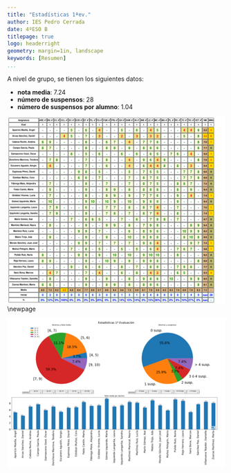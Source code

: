 ```yaml
---
title: "Estadísticas 1ªev." 
author: IES Pedro Cerrada
date: 4ºESO B
titlepage: true
logo: headerright
geometry: margin=1in, landscape
keywords: [Resumen]
...
```

A nivel de grupo, se tienen los siguientes datos: 
 
* **nota media**: 7.24 
* **número de suspensos**: 28 
* **número de suspensos por alumno**: 1.04 
  
 ![](actilla_1ev.png)\newpage
 
 ![](resumen_1ev.png) 
 
